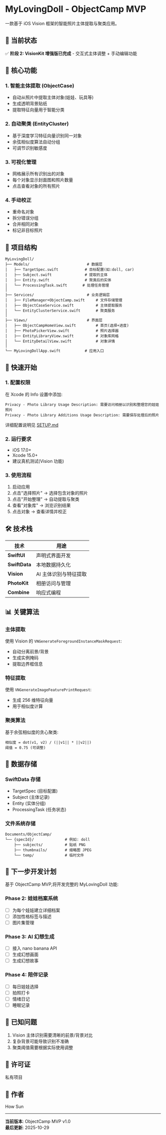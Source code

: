 # MyLovingDoll - ObjectCamp MVP

一款基于 iOS Vision 框架的智能照片主体提取与聚类应用。

## 📱 当前状态

✅ **阶段 2: VisionKit 增强版已完成** - 交互式主体调整 + 手动编辑功能

## 🎯 核心功能

### 1. 智能主体提取 (ObjectCase)
- 自动从照片中提取主体对象(娃娃、玩具等)
- 生成透明背景贴纸
- 提取特征向量用于智能分类

### 2. 自动聚类 (EntityCluster)
- 基于深度学习特征向量识别同一对象
- 余弦相似度算法自动分组
- 可调节识别敏感度

### 3. 可视化管理
- 网格展示所有识别出的对象
- 每个对象显示封面图和照片数量
- 点击查看对象的所有照片

### 4. 手动校正
- 重命名对象
- 拆分错误分组
- 合并相同对象
- 标记非目标照片

## 📂 项目结构

```
MyLovingDoll/
├── Models/                          # 数据层
│   ├── TargetSpec.swift            # 目标配置(如:doll, car)
│   ├── Subject.swift               # 提取的主体
│   ├── Entity.swift                # 聚类后的实体
│   └── ProcessingTask.swift       # 处理任务管理
│
├── Services/                        # 业务逻辑层
│   ├── FileManager+ObjectCamp.swift     # 文件存储管理
│   ├── ObjectCaseService.swift          # 主体提取服务
│   └── EntityClusterService.swift       # 聚类服务
│
├── Views/                           # 界面层
│   ├── ObjectCampHomeView.swift         # 首页(选择+进度)
│   ├── PhotoPickerView.swift            # 照片选择器
│   ├── EntityLibraryView.swift          # 对象库网格
│   └── EntityDetailView.swift           # 对象详情
│
└── MyLovingDollApp.swift           # 应用入口
```

## 🚀 快速开始

### 1. 配置权限

在 Xcode 的 Info 设置中添加:

```
Privacy - Photo Library Usage Description: 需要访问相册以识别和整理您的娃娃照片
Privacy - Photo Library Additions Usage Description: 需要保存处理后的照片
```

详细配置说明见 [SETUP.md](SETUP.md)

### 2. 运行要求

- iOS 17.0+
- Xcode 15.0+
- 建议真机测试(Vision 功能)

### 3. 使用流程

1. 启动应用
2. 点击"选择照片" → 选择包含对象的照片
3. 点击"开始整理" → 自动提取与聚类
4. 查看"对象库" → 浏览识别结果
5. 点击对象 → 查看详情并校正

## 🛠 技术栈

| 技术 | 用途 |
|------|------|
| **SwiftUI** | 声明式界面开发 |
| **SwiftData** | 本地数据持久化 |
| **Vision** | AI 主体识别与特征提取 |
| **PhotoKit** | 相册访问与管理 |
| **Combine** | 响应式编程 |

## 📊 关键算法

### 主体提取
使用 Vision 的 `VNGenerateForegroundInstanceMaskRequest`:
- 自动分离前景/背景
- 生成实例掩码
- 提取边界框信息

### 特征提取
使用 `VNGenerateImageFeaturePrintRequest`:
- 生成 256 维特征向量
- 用于相似度计算

### 聚类算法
基于余弦相似度的贪心聚类:
```
相似度 = dot(v1, v2) / (||v1|| * ||v2||)
阈值 = 0.75 (可调整)
```

## 📝 数据存储

### SwiftData 存储
- TargetSpec (目标配置)
- Subject (主体记录)
- Entity (实体分组)
- ProcessingTask (任务状态)

### 文件系统存储
```
Documents/ObjectCamp/
└── {specId}/              # 例如: doll
    ├── subjects/          # 贴纸 PNG
    ├── thumbnails/        # 缩略图 JPEG
    └── temp/              # 临时文件
```

## 🔮 下一步开发计划

基于 ObjectCamp MVP,将开发完整的 MyLovingDoll 功能:

### Phase 2: 娃娃档案系统
- [ ] 为每个娃娃建立详细档案
- [ ] 添加性格标签与描述
- [ ] 图片集管理

### Phase 3: AI 幻想生成
- [ ] 接入 nano banana API
- [ ] 生成幻想画面
- [ ] 生成幻想故事

### Phase 4: 陪伴记录
- [ ] 每日娃娃选择
- [ ] 拍照打卡
- [ ] 情绪日记
- [ ] 睡眠记录

## 🐛 已知问题

1. Vision 主体识别需要清晰的前景/背景对比
2. 复杂背景可能导致识别不准确
3. 聚类阈值需要根据实际使用调整

## 📄 许可证

私有项目

## 👤 作者

How Sun

---

**当前版本**: ObjectCamp MVP v1.0  
**最后更新**: 2025-10-29
